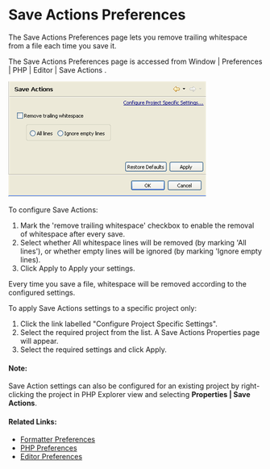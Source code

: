 # Save Actions Preferences

<!--context:save_actions_preferences-->

The Save Actions Preferences page lets you remove trailing whitespace from a file each time you save it.

The Save Actions Preferences page is accessed from Window | Preferences | PHP | Editor | Save Actions .

![save_actions_preferences.png](images/save_actions_preferences.png "save_actions_preferences.png")

<!--ref-start-->

To configure Save Actions:

 1. Mark the 'remove trailing whitespace' checkbox to enable the removal of whitespace after every save.
 2. Select whether All whitespace lines will be removed (by marking 'All lines'), or whether empty lines will be ignored (by marking 'Ignore empty lines).
 3. Click Apply to Apply your settings.

Every time you save a file, whitespace will be removed according to the configured settings.

<!--ref-end-->

<!--ref-start-->

To apply Save Actions settings to a specific project only:

 1. Click the link labelled "Configure Project Specific Settings".
 2. Select the required project from the list.  A Save Actions Properties page will appear.
 3. Select the required settings and click Apply.

<!--note-start-->

#### Note:

Save Action settings can also be configured for an existing project by right-clicking the project in PHP Explorer view and selecting **Properties | Save Actions**.

<!--note-end-->

<!--ref-end-->

<!--links-start-->

#### Related Links:

 * [Formatter Preferences](../../../032-reference/032-preferences/024-code_style_preferences/016-formatter.md)
 * [PHP Preferences](../../../032-reference/032-preferences/000-index.md)
 * [Editor Preferences](000-index.md)

<!--links-end-->
